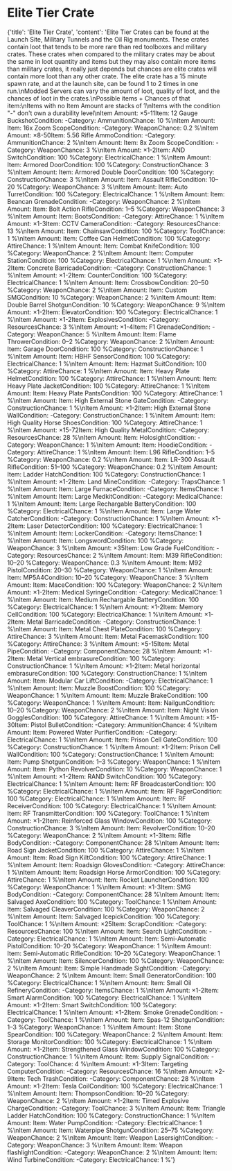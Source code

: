 
# Elite Tier Crate

{'title': 'Elite Tier Crate', 'content': 'Elite Tier Crates can be found at the Launch Site, Military Tunnels and the Oil Rig monuments. These crates contain loot that tends to be more rare than red toolboxes and military crates. These crates when compared to the military crates may be about the same in loot quantity and items but they may also contain more items than military crates, it really just depends but chances are elite crates will contain more loot than any other crate. The elite crate has a 15 minute spawn rate, and at the launch site, can be found 1 to 2 times in one run.\nModded Servers can vary the amount of loot, quality of loot, and the chances of loot in the crates.\nPossible items + Chances of that item:\nItems with no Item Amount are stacks of 1\nItems with the condition "-" don\'t own a durability level\nItem Amount: ×5-11Item: 12 Gauge BuckshotCondition: -Category: AmmunitionChance: 10 %\nItem Amount: Item: 16x Zoom ScopeCondition: -Category: WeaponChance: 0.2 %\nItem Amount: ×8-50Item: 5.56 Rifle AmmoCondition: -Category: AmmunitionChance: 2 %\nItem Amount: Item: 8x Zoom ScopeCondition: -Category: WeaponChance: 3 %\nItem Amount: ×1-2Item: AND SwitchCondition: 100 %Category: ElectricalChance: 1 %\nItem Amount: Item: Armored DoorCondition: 100 %Category: ConstructionChance: 3 %\nItem Amount: Item: Armored Double DoorCondition: 100 %Category: ConstructionChance: 3 %\nItem Amount: Item: Assault RifleCondition: 10–20 %Category: WeaponChance: 3 %\nItem Amount: Item: Auto TurretCondition: 100 %Category: ElectricalChance: 1 %\nItem Amount: Item: Beancan GrenadeCondition: -Category: WeaponChance: 2 %\nItem Amount: Item: Bolt Action RifleCondition: 1–5 %Category: WeaponChance: 3 %\nItem Amount: Item: BootsCondition: -Category: AttireChance: 1 %\nItem Amount: ×1-3Item: CCTV CameraCondition: -Category: ResourcesChance: 13 %\nItem Amount: Item: ChainsawCondition: 100 %Category: ToolChance: 1 %\nItem Amount: Item: Coffee Can HelmetCondition: 100 %Category: AttireChance: 1 %\nItem Amount: Item: Combat KnifeCondition: 100 %Category: WeaponChance: 2 %\nItem Amount: Item: Computer StationCondition: 100 %Category: ElectricalChance: 1 %\nItem Amount: ×1-2Item: Concrete BarricadeCondition: -Category: ConstructionChance: 1 %\nItem Amount: ×1-2Item: CounterCondition: 100 %Category: ElectricalChance: 1 %\nItem Amount: Item: CrossbowCondition: 20–50 %Category: WeaponChance: 2 %\nItem Amount: Item: Custom SMGCondition: 10 %Category: WeaponChance: 2 %\nItem Amount: Item: Double Barrel ShotgunCondition: 10 %Category: WeaponChance: 9 %\nItem Amount: ×1-2Item: ElevatorCondition: 100 %Category: ElectricalChance: 1 %\nItem Amount: ×1-2Item: ExplosivesCondition: -Category: ResourcesChance: 3 %\nItem Amount: ×1-4Item: F1 GrenadeCondition: -Category: WeaponChance: 5 %\nItem Amount: Item: Flame ThrowerCondition: 0–2 %Category: WeaponChance: 2 %\nItem Amount: Item: Garage DoorCondition: 100 %Category: ConstructionChance: 1 %\nItem Amount: Item: HBHF SensorCondition: 100 %Category: ElectricalChance: 1 %\nItem Amount: Item: Hazmat SuitCondition: 100 %Category: AttireChance: 1 %\nItem Amount: Item: Heavy Plate HelmetCondition: 100 %Category: AttireChance: 1 %\nItem Amount: Item: Heavy Plate JacketCondition: 100 %Category: AttireChance: 1 %\nItem Amount: Item: Heavy Plate PantsCondition: 100 %Category: AttireChance: 1 %\nItem Amount: Item: High External Stone GateCondition: -Category: ConstructionChance: 1 %\nItem Amount: ×1-2Item: High External Stone WallCondition: -Category: ConstructionChance: 1 %\nItem Amount: Item: High Quality Horse ShoesCondition: 100 %Category: AttireChance: 1 %\nItem Amount: ×15-72Item: High Quality MetalCondition: -Category: ResourcesChance: 28 %\nItem Amount: Item: HolosightCondition: -Category: WeaponChance: 1 %\nItem Amount: Item: HoodieCondition: -Category: AttireChance: 1 %\nItem Amount: Item: L96 RifleCondition: 1–5 %Category: WeaponChance: 0.2 %\nItem Amount: Item: LR-300 Assault RifleCondition: 51–100 %Category: WeaponChance: 0.2 %\nItem Amount: Item: Ladder HatchCondition: 100 %Category: ConstructionChance: 1 %\nItem Amount: ×1-2Item: Land MineCondition: -Category: TrapsChance: 1 %\nItem Amount: Item: Large FurnaceCondition: -Category: ItemsChance: 1 %\nItem Amount: Item: Large MedkitCondition: -Category: MedicalChance: 1 %\nItem Amount: Item: Large Rechargable BatteryCondition: 100 %Category: ElectricalChance: 1 %\nItem Amount: Item: Large Water CatcherCondition: -Category: ConstructionChance: 1 %\nItem Amount: ×1-2Item: Laser DetectorCondition: 100 %Category: ElectricalChance: 1 %\nItem Amount: Item: LockerCondition: -Category: ItemsChance: 1 %\nItem Amount: Item: LongswordCondition: 100 %Category: WeaponChance: 3 %\nItem Amount: ×35Item: Low Grade FuelCondition: -Category: ResourcesChance: 2 %\nItem Amount: Item: M39 RifleCondition: 10–20 %Category: WeaponChance: 0.3 %\nItem Amount: Item: M92 PistolCondition: 20–30 %Category: WeaponChance: 1 %\nItem Amount: Item: MP5A4Condition: 10–20 %Category: WeaponChance: 3 %\nItem Amount: Item: MaceCondition: 100 %Category: WeaponChance: 2 %\nItem Amount: ×1-2Item: Medical SyringeCondition: -Category: MedicalChance: 1 %\nItem Amount: Item: Medium Rechargable BatteryCondition: 100 %Category: ElectricalChance: 1 %\nItem Amount: ×1-2Item: Memory CellCondition: 100 %Category: ElectricalChance: 1 %\nItem Amount: ×1-2Item: Metal BarricadeCondition: -Category: ConstructionChance: 1 %\nItem Amount: Item: Metal Chest PlateCondition: 100 %Category: AttireChance: 3 %\nItem Amount: Item: Metal FacemaskCondition: 100 %Category: AttireChance: 3 %\nItem Amount: ×5-15Item: Metal PipeCondition: -Category: ComponentChance: 28 %\nItem Amount: ×1-2Item: Metal Vertical embrasureCondition: 100 %Category: ConstructionChance: 1 %\nItem Amount: ×1-2Item: Metal horizontal embrasureCondition: 100 %Category: ConstructionChance: 1 %\nItem Amount: Item: Modular Car LiftCondition: -Category: ElectricalChance: 1 %\nItem Amount: Item: Muzzle BoostCondition: 100 %Category: WeaponChance: 1 %\nItem Amount: Item: Muzzle BrakeCondition: 100 %Category: WeaponChance: 1 %\nItem Amount: Item: NailgunCondition: 10–20 %Category: WeaponChance: 2 %\nItem Amount: Item: Night Vision GogglesCondition: 100 %Category: AttireChance: 1 %\nItem Amount: ×15-30Item: Pistol BulletCondition: -Category: AmmunitionChance: 4 %\nItem Amount: Item: Powered Water PurifierCondition: -Category: ElectricalChance: 1 %\nItem Amount: Item: Prison Cell GateCondition: 100 %Category: ConstructionChance: 1 %\nItem Amount: ×1-2Item: Prison Cell WallCondition: 100 %Category: ConstructionChance: 1 %\nItem Amount: Item: Pump ShotgunCondition: 1–3 %Category: WeaponChance: 1 %\nItem Amount: Item: Python RevolverCondition: 10 %Category: WeaponChance: 1 %\nItem Amount: ×1-2Item: RAND SwitchCondition: 100 %Category: ElectricalChance: 1 %\nItem Amount: Item: RF BroadcasterCondition: 100 %Category: ElectricalChance: 1 %\nItem Amount: Item: RF PagerCondition: 100 %Category: ElectricalChance: 1 %\nItem Amount: Item: RF ReceiverCondition: 100 %Category: ElectricalChance: 1 %\nItem Amount: Item: RF TransmitterCondition: 100 %Category: ToolChance: 1 %\nItem Amount: ×1-2Item: Reinforced Glass WindowCondition: 100 %Category: ConstructionChance: 3 %\nItem Amount: Item: RevolverCondition: 10–20 %Category: WeaponChance: 2 %\nItem Amount: ×1-3Item: Rifle BodyCondition: -Category: ComponentChance: 28 %\nItem Amount: Item: Road Sign JacketCondition: 100 %Category: AttireChance: 1 %\nItem Amount: Item: Road Sign KiltCondition: 100 %Category: AttireChance: 1 %\nItem Amount: Item: Roadsign GlovesCondition: -Category: AttireChance: 1 %\nItem Amount: Item: Roadsign Horse ArmorCondition: 100 %Category: AttireChance: 1 %\nItem Amount: Item: Rocket LauncherCondition: 100 %Category: WeaponChance: 1 %\nItem Amount: ×1-3Item: SMG BodyCondition: -Category: ComponentChance: 28 %\nItem Amount: Item: Salvaged AxeCondition: 100 %Category: ToolChance: 1 %\nItem Amount: Item: Salvaged CleaverCondition: 100 %Category: WeaponChance: 2 %\nItem Amount: Item: Salvaged IcepickCondition: 100 %Category: ToolChance: 1 %\nItem Amount: ×25Item: ScrapCondition: -Category: ResourcesChance: 100 %\nItem Amount: Item: Search LightCondition: -Category: ElectricalChance: 1 %\nItem Amount: Item: Semi-Automatic PistolCondition: 10–20 %Category: WeaponChance: 1 %\nItem Amount: Item: Semi-Automatic RifleCondition: 10–20 %Category: WeaponChance: 1 %\nItem Amount: Item: SilencerCondition: 100 %Category: WeaponChance: 2 %\nItem Amount: Item: Simple Handmade SightCondition: -Category: WeaponChance: 2 %\nItem Amount: Item: Small GeneratorCondition: 100 %Category: ElectricalChance: 1 %\nItem Amount: Item: Small Oil RefineryCondition: -Category: ItemsChance: 1 %\nItem Amount: ×1-2Item: Smart AlarmCondition: 100 %Category: ElectricalChance: 1 %\nItem Amount: ×1-2Item: Smart SwitchCondition: 100 %Category: ElectricalChance: 1 %\nItem Amount: ×1-2Item: Smoke GrenadeCondition: -Category: ToolChance: 1 %\nItem Amount: Item: Spas-12 ShotgunCondition: 1–3 %Category: WeaponChance: 1 %\nItem Amount: Item: Stone SpearCondition: 100 %Category: WeaponChance: 2 %\nItem Amount: Item: Storage MonitorCondition: 100 %Category: ElectricalChance: 1 %\nItem Amount: ×1-2Item: Strengthened Glass WindowCondition: 100 %Category: ConstructionChance: 1 %\nItem Amount: Item: Supply SignalCondition: -Category: ToolChance: 4 %\nItem Amount: ×1-3Item: Targeting ComputerCondition: -Category: ResourcesChance: 16 %\nItem Amount: ×2-9Item: Tech TrashCondition: -Category: ComponentChance: 28 %\nItem Amount: ×1-2Item: Tesla CoilCondition: 100 %Category: ElectricalChance: 1 %\nItem Amount: Item: ThompsonCondition: 10–20 %Category: WeaponChance: 2 %\nItem Amount: ×1-2Item: Timed Explosive ChargeCondition: -Category: ToolChance: 3 %\nItem Amount: Item: Triangle Ladder HatchCondition: 100 %Category: ConstructionChance: 1 %\nItem Amount: Item: Water PumpCondition: -Category: ElectricalChance: 1 %\nItem Amount: Item: Waterpipe ShotgunCondition: 25–75 %Category: WeaponChance: 2 %\nItem Amount: Item: Weapon LasersightCondition: -Category: WeaponChance: 3 %\nItem Amount: Item: Weapon flashlightCondition: -Category: WeaponChance: 2 %\nItem Amount: Item: Wind TurbineCondition: -Category: ElectricalChance: 1 %'}
